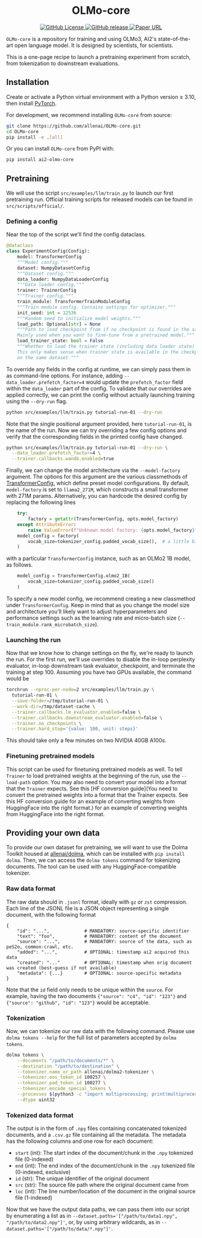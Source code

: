 <div align="center">
  <h1>OLMo-core</h1>
</div>
<p align="center">
  <a href="XXX">
    <img alt="GitHub License" src="https://img.shields.io/github/license/allenai/OLMo">
  </a>
  <a href="XXX">
    <img alt="GitHub release" src="https://img.shields.io/github/release/allenai/OLMo.svg">
  </a>
  <a href="XXX">
    <img alt="Paper URL" src="https://img.shields.io/badge/arxiv-2402.00838-blue">
  </a>
</p>

`OLMo-core` is a repository for training and using OLMo3, AI2's state-of-the-art open language model. It is designed by scientists, for scientists.

This is a one-page recipe to launch a pretraining experiment from scratch, from tokenization to downstream evaluations.

## Installation
Create or activate a Python virtual environment with a Python version ≥ 3.10, then install [PyTorch](https://pytorch.org/).

For development, we recommend installing `OLMo-core` from source:
```bash
git clone https://github.com/allenai/OLMo-core.git
cd OLMo-core
pip install -e .[all]
```

Or you can install `OLMo-core` from PyPI with:
```bash
pip install ai2-olmo-core
```

## Pretraining

We will use the script `src/examples/llm/train.py` to launch our first pretraining run. Official training scripts for released models can be found in `src/scripts/official/`.

### Defining a config
Near the top of the script we'll find the config dataclass.

```python
@dataclass
class ExperimentConfig(Config):
    model: TransformerConfig
    """Model config."""
    dataset: NumpyDatasetConfig
    """Dataset config."""
    data_loader: NumpyDataLoaderConfig
    """Data loader config."""
    trainer: TrainerConfig
    """Trainer config."""
    train_module: TransformerTrainModuleConfig
    """Train module config. Contains settings for optimizer."""
    init_seed: int = 12536
    """Random seed to initialize model weights."""
    load_path: Optional[str] = None
    """Path to load checkpoint from if no checkpoint is found in the save folder.
    Mainly used when you want to fine-tune from a pretrained model."""
    load_trainer_state: bool = False
    """Whether to load the trainer state (including data loader state) when loading from `load_path`.
    This only makes sense when trainer state is available in the checkpoint and you're resuming
    on the same dataset."""
```

To override any fields in the config at runtime, we can simply pass them in as command-line options. For instance, adding `--data_loader.prefetch_factor=4` would update the `prefetch_factor` field within the `data_loader` part of the config. To validate that our overrides are applied correctly, we can print the config without actually launching training using the `--dry-run` flag.

```bash
python src/examples/llm/train.py tutorial-run-01 --dry-run
```
Note that the single positional argument provided, here `tutorial-run-01`, is the name of the run. Now we can try overriding a few config options and verify that the corresponding fields in the printed config have changed.
```bash
python src/examples/llm/train.py tutorial-run-01 --dry-run \
  --data_loader.prefetch_factor=4 \
  --trainer.callbacks.wandb.enabled=true
```

Finally, we can change the model architecture via the `--model-factory` argument. The options for this argument are the various classmethods of [TransformerConfig](https://olmo-core.readthedocs.io/en/latest/nn/transformer.html#olmo_core.nn.transformer.TransformerConfig), which define preset model configurations. By default, `model-factory` is set to `llama2_271M`, which constructs a small transformer with 271M params. Alternatively, you can hardcode the desired config by replacing the following lines

```python
    try:
        factory = getattr(TransformerConfig, opts.model_factory)
    except AttributeError:
        raise ValueError(f"Unknown model factory: {opts.model_factory}")
    model_config = factory(
        vocab_size=tokenizer_config.padded_vocab_size(),  # a little bigger than actual vocab size to make it a multiple of 128
    )
```

with a particular `TransformerConfig` instance, such as an OLMo2 1B model, as follows.

```python
    model_config = TransformerConfig.olmo2_1B(
        vocab_size=tokenizer_config.padded_vocab_size()
    )
```

To specify a new model config, we recommend creating a new classmethod under `TransformerConfig`. Keep in mind that as you change the model size and architecture you’ll likely want to adjust hyperparameters and performance settings such as the learning rate and micro-batch size (`--train_module.rank_microbatch_size`).

### Launching the run
Now that we know how to change settings on the fly, we're ready to launch the run. For the first run, we'll use overrides to disable the in-loop perplexity evaluator, in-loop downstream task evaluator, checkpoint, and terminate the training at step 100. Assuming you have two GPUs available, the command would be
```bash
torchrun --nproc-per-node=2 src/examples/llm/train.py \
  tutorial-run-01 \
  --save-folder=/tmp/tutorial-run-01 \
  --work-dir=/tmp/dataset-cache \
  --trainer.callbacks.lm_evaluator.enabled=false \
  --trainer.callbacks.downstream_evaluator.enabled=false \
  --trainer.no_checkpoints \
  --trainer.hard_stop='{value: 100, unit: steps}'
```
This should take only a few minutes on two NVIDIA 40GB A100s.

### Finetuning pretrained models

This script can be used for finetuning pretrained models as well. To tell `Trainer` to load pretrained weights at the beginning of the run, use the `--load-path` option. You may also need to convert your model into a format that the `Trainer` expects. See this [HF conversion guide](You need to convert the pretrained weights into a format that the Trainer expects. See this HF conversion guide for an example of converting weights from HuggingFace into the right format.) for an example of converting weights from HuggingFace into the right format.

## Providing your own data
To provide our own dataset for pretraining, we will want to use the Dolma Toolkit housed at [allenai/dolma](https://github.com/allenai/dolma), which can be installed with `pip install dolma`. Then, we can access the `dolma tokens` command for tokenizing documents. The tool can be used with any HuggingFace-compatible tokenizer.

### Raw data format

The raw data should in `.jsonl` format, ideally with `gz` or `zst` compression. Each line of the JSONL file is a JSON object representing a single document, with the following format

```
{
    "id": "...",             # MANDATORY: source-specific identifier
    "text": "foo",           # MANDATORY: content of the document
    "source": "...",         # MANDATORY: source of the data, such as peS2o, common-crawl, etc.
    "added": "...",          # OPTIONAL: timestamp ai2 acquired this data
    "created": "..."         # OPTIONAL: timestamp when orig document was created (best-guess if not available)
    "metadata": {...}        # OPTIONAL: source-specific metadata
}
```

Note that the `id` field only needs to be unique within the `source`. For example, having the two documents `{"source": "c4", "id": "123"}` and `{"source": "github", "id": "123"}` would be acceptable.

### Tokenization
Now, we can tokenize our raw data with the following command. Please use `dolma tokens --help` for the full list of parameters accepted by `dolma tokens`.

```bash
dolma tokens \
    --documents "/path/to/documents/*" \
    --destination "/path/to/destination" \
    --tokenizer.name_or_path allenai/dolma2-tokenizer \
    --tokenizer.eos_token_id 100257 \
    --tokenizer.pad_token_id 100277 \
    --tokenizer.encode_special_tokens \
    --processes $(python3 -c "import multiprocessing; print(multiprocessing.cpu_count())") \
    --dtype uint32
```

### Tokenized data format

The output is in the form of `.npy` files containing concatenated tokenized documents, and a `.csv.gz` file containing all the metadata. The metadata has the following columns and one row for each document:
- `start` (int): The start index of the document/chunk in the `.npy` tokenized file (0-indexed)
- `end` (int): The end index of the document/chunk in the `.npy` tokenized file (0-indexed, exclusive)
- `id` (str): The unique identifier of the original document
- `src` (str): The source file path where the original document came from
- `loc` (int): The line number/location of the document in the original source file (1-indexed)

Now that we have the output data paths, we can pass them into our script by enumerating a list as in `--dataset.paths='["/path/to/data1.npy", "/path/to/data2.npy"]'`, or, by using arbitrary wildcards, as in `--dataset.paths='["/path/to/data/*.npy"]'`.
